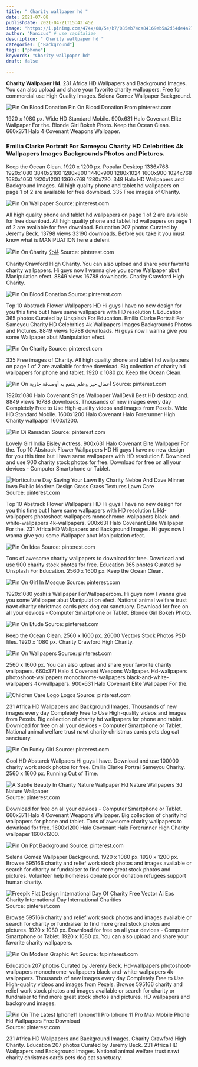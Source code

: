 ```yaml
---
title: " Charity wallpaper hd "
date: 2021-07-08
publishDate: 2021-04-21T15:43:45Z
image: "https://i.pinimg.com/474x/08/5e/b7/085eb74ca84169eb5a2d54de4a2716f2.jpg"
author: "Manicus" # use capitalize
description: " Charity wallpaper hd "
categories: ["Background"]
tags: ["phone"]
keywords: "Charity wallpaper hd"
draft: false

---
```



**Charity Wallpaper Hd**. 231 Africa HD Wallpapers and Background Images. You can also upload and share your favorite charity wallpapers. Free for commercial use High Quality Images. Selena Gomez Wallpaper Background.

![Pin On Blood Donation](https://i.pinimg.com/736x/73/b3/2d/73b32ddd1cd62bdc450aff7bf85413b6.jpg "Pin On Blood Donation")
Pin On Blood Donation From pinterest.com


1920 x 1080 px. Wide HD Standard Mobile. 900x631 Halo Covenant Elite Wallpaper For the. Blonde Girl Bokeh Photo. Keep the Ocean Clean. 660x371 Halo 4 Covenant Weapons Wallpaper.

### Emilia Clarke Portrait For Sameyou Charity HD Celebrities 4k Wallpapers Images Backgrounds Photos and Pictures.

Keep the Ocean Clean. 1920 x 1200 px. Popular Desktop 1336x768 1920x1080 3840x2160 1280x800 1440x900 1280x1024 1600x900 1024x768 1680x1050 1920x1200 1360x768 1280x720. 348 Halo HD Wallpapers and Background Images. All high quality phone and tablet hd wallpapers on page 1 of 2 are available for free download. 335 Free images of Charity.


![Pin On Wallpaper](https://i.pinimg.com/originals/de/7f/11/de7f11225e2a5d96ec1f53c0d445ddb5.jpg "Pin On Wallpaper")
Source: pinterest.com

All high quality phone and tablet hd wallpapers on page 1 of 2 are available for free download. All high quality phone and tablet hd wallpapers on page 1 of 2 are available for free download. Education 207 photos Curated by Jeremy Beck. 13798 views 33190 downloads. Before you take it you must know what is MANIPUATION here a defeni.

![Pin On Charity 公益](https://i.pinimg.com/736x/80/2c/3e/802c3e5d64d4e283e7e3e2a9164ab26a.jpg "Pin On Charity 公益")
Source: pinterest.com

Charity Crawford High Charity. You can also upload and share your favorite charity wallpapers. Hi guys now I wanna give you some Wallpaper abut Manipulation efect. 8849 views 16788 downloads. Charity Crawford High Charity.

![Pin On Blood Donation](https://i.pinimg.com/736x/73/b3/2d/73b32ddd1cd62bdc450aff7bf85413b6.jpg "Pin On Blood Donation")
Source: pinterest.com

Top 10 Abstrack Flower Wallpapers HD Hi guys I have no new design for you this time but I have same wallpapers with HD resolution f. Education 365 photos Curated by Unsplash For Education. Emilia Clarke Portrait For Sameyou Charity HD Celebrities 4k Wallpapers Images Backgrounds Photos and Pictures. 8849 views 16788 downloads. Hi guys now I wanna give you some Wallpaper abut Manipulation efect.

![Pin On Charity](https://i.pinimg.com/originals/22/8e/84/228e843eb2f374e08785c3c80991d258.jpg "Pin On Charity")
Source: pinterest.com

335 Free images of Charity. All high quality phone and tablet hd wallpapers on page 1 of 2 are available for free download. Big collection of charity hd wallpapers for phone and tablet. 1920 x 1080 px. Keep the Ocean Clean.

![Pin On أعمال خير وعلم ينتفع به أوصدقة جارية](https://i.pinimg.com/originals/e5/26/fd/e526fd716ba788ce385f71592001bcf7.jpg "Pin On أعمال خير وعلم ينتفع به أوصدقة جارية")
Source: pinterest.com

1920x1080 Halo Covenant Ships Wallpaper WallDevil Best HD desktop and. 8849 views 16788 downloads. Thousands of new images every day Completely Free to Use High-quality videos and images from Pexels. Wide HD Standard Mobile. 1600x1200 Halo Covenant Halo Forerunner High Charity wallpaper 1600x1200.

![Pin Di Ramadan](https://i.pinimg.com/originals/b6/f0/2d/b6f02ddee9f3835096a582aba0856ecf.jpg "Pin Di Ramadan")
Source: pinterest.com

Lovely Girl India Eisley Actress. 900x631 Halo Covenant Elite Wallpaper For the. Top 10 Abstrack Flower Wallpapers HD Hi guys I have no new design for you this time but I have same wallpapers with HD resolution f. Download and use 900 charity stock photos for free. Download for free on all your devices - Computer Smartphone or Tablet.

![Horticulture Day Saving Your Lawn By Charity Nebbe And Dave Minner Iowa Public Modern Design Grass Grass Textures Lawn Care](https://i.pinimg.com/originals/f7/bf/c1/f7bfc1d0e5b7031d70debbbc120cad52.jpg "Horticulture Day Saving Your Lawn By Charity Nebbe And Dave Minner Iowa Public Modern Design Grass Grass Textures Lawn Care")
Source: pinterest.com

Top 10 Abstrack Flower Wallpapers HD Hi guys I have no new design for you this time but I have same wallpapers with HD resolution f. Hd-wallpapers photoshoot-wallpapers monochrome-wallpapers black-and-white-wallpapers 4k-wallpapers. 900x631 Halo Covenant Elite Wallpaper For the. 231 Africa HD Wallpapers and Background Images. Hi guys now I wanna give you some Wallpaper abut Manipulation efect.

![Pin On Idea](https://i.pinimg.com/474x/20/5b/8e/205b8e695a7da8224a6982b6432a6110.jpg "Pin On Idea")
Source: pinterest.com

Tons of awesome charity wallpapers to download for free. Download and use 900 charity stock photos for free. Education 365 photos Curated by Unsplash For Education. 2560 x 1600 px. Keep the Ocean Clean.

![Pin On Girl In Mosque](https://i.pinimg.com/originals/af/93/45/af9345032d943f44b6012c4c7f5d3e04.jpg "Pin On Girl In Mosque")
Source: pinterest.com

1920x1080 yoshi s Wallpaper ForWallpapercom. Hi guys now I wanna give you some Wallpaper abut Manipulation efect. National animal welfare trust nawt charity christmas cards pets dog cat sanctuary. Download for free on all your devices - Computer Smartphone or Tablet. Blonde Girl Bokeh Photo.

![Pin On Etude](https://i.pinimg.com/736x/1c/00/33/1c0033ecf2a82cb5769348f27a32e4a5.jpg "Pin On Etude")
Source: pinterest.com

Keep the Ocean Clean. 2560 x 1600 px. 26000 Vectors Stock Photos PSD files. 1920 x 1080 px. Charity Crawford High Charity.

![Pin On Wallpapers](https://i.pinimg.com/originals/30/21/7c/30217c38ddcc74fe9e7ea973e8370834.jpg "Pin On Wallpapers")
Source: pinterest.com

2560 x 1600 px. You can also upload and share your favorite charity wallpapers. 660x371 Halo 4 Covenant Weapons Wallpaper. Hd-wallpapers photoshoot-wallpapers monochrome-wallpapers black-and-white-wallpapers 4k-wallpapers. 900x631 Halo Covenant Elite Wallpaper For the.

![Children Care Logo Logos](https://i.pinimg.com/originals/20/44/2a/20442a29d5071db7d65dd06ea708b4e9.jpg "Children Care Logo Logos")
Source: pinterest.com

231 Africa HD Wallpapers and Background Images. Thousands of new images every day Completely Free to Use High-quality videos and images from Pexels. Big collection of charity hd wallpapers for phone and tablet. Download for free on all your devices - Computer Smartphone or Tablet. National animal welfare trust nawt charity christmas cards pets dog cat sanctuary.

![Pin On Funky Girl](https://i.pinimg.com/originals/7c/83/f1/7c83f102cc83264f48fc6b5f4caf60f9.jpg "Pin On Funky Girl")
Source: pinterest.com

Cool HD Abstarck Wallpaers Hi guys I have. Download and use 100000 charity work stock photos for free. Emilia Clarke Portrai Sameyou Charity. 2560 x 1600 px. Running Out of Time.

![A Subtle Beauty In Charity Nature Wallpaper Hd Nature Wallpapers 3d Nature Wallpaper](https://i.pinimg.com/originals/dd/c0/4f/ddc04fad24fc71eb616bc105048335f2.jpg "A Subtle Beauty In Charity Nature Wallpaper Hd Nature Wallpapers 3d Nature Wallpaper")
Source: pinterest.com

Download for free on all your devices - Computer Smartphone or Tablet. 660x371 Halo 4 Covenant Weapons Wallpaper. Big collection of charity hd wallpapers for phone and tablet. Tons of awesome charity wallpapers to download for free. 1600x1200 Halo Covenant Halo Forerunner High Charity wallpaper 1600x1200.

![Pin On Ppt Background](https://i.pinimg.com/originals/ef/a0/27/efa027fdb2285eea48e23760f12d47ef.jpg "Pin On Ppt Background")
Source: pinterest.com

Selena Gomez Wallpaper Background. 1920 x 1080 px. 1920 x 1200 px. Browse 595166 charity and relief work stock photos and images available or search for charity or fundraiser to find more great stock photos and pictures. Volunteer help homeless donate poor donation refugees support human charity.

![Freepik Flat Design International Day Of Charity Free Vector Ai Eps Charity International Day International Charities](https://i.pinimg.com/736x/9d/75/ff/9d75ffa6d6e1b138dae04a2ef19ef68d.jpg "Freepik Flat Design International Day Of Charity Free Vector Ai Eps Charity International Day International Charities")
Source: pinterest.com

Browse 595166 charity and relief work stock photos and images available or search for charity or fundraiser to find more great stock photos and pictures. 1920 x 1080 px. Download for free on all your devices - Computer Smartphone or Tablet. 1920 x 1080 px. You can also upload and share your favorite charity wallpapers.

![Pin On Modern Graphic Art](https://i.pinimg.com/originals/02/b4/93/02b4932bd83fbe7f7e803b715508357b.jpg "Pin On Modern Graphic Art")
Source: fr.pinterest.com

Education 207 photos Curated by Jeremy Beck. Hd-wallpapers photoshoot-wallpapers monochrome-wallpapers black-and-white-wallpapers 4k-wallpapers. Thousands of new images every day Completely Free to Use High-quality videos and images from Pexels. Browse 595166 charity and relief work stock photos and images available or search for charity or fundraiser to find more great stock photos and pictures. HD wallpapers and background images.

![Pin On The Latest Iphone11 Iphone11 Pro Iphone 11 Pro Max Mobile Phone Hd Wallpapers Free Download](https://i.pinimg.com/474x/08/5e/b7/085eb74ca84169eb5a2d54de4a2716f2.jpg "Pin On The Latest Iphone11 Iphone11 Pro Iphone 11 Pro Max Mobile Phone Hd Wallpapers Free Download")
Source: pinterest.com

231 Africa HD Wallpapers and Background Images. Charity Crawford High Charity. Education 207 photos Curated by Jeremy Beck. 231 Africa HD Wallpapers and Background Images. National animal welfare trust nawt charity christmas cards pets dog cat sanctuary.


